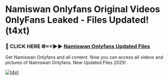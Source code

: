 # Namiswan Onlyfans Original Videos 0nlyFans Leaked - Files Updated! (t4xt)

<h3>🔴 CLICK HERE 🌐==►► <a href="https://tinyurl.com/ms9xzufz" rel="nofollow">Namiswan Onlyfans Updated Files</a></h3>

Get Namiswan Onlyfans and all content. Now you can access all videos and pictures of Namiswan Onlyfans. New Updated Files 2025!

[![t4xt](https://i.imgur.com/ppqm5kG.gif)](https://tinyurl.com/ms9xzufz)
